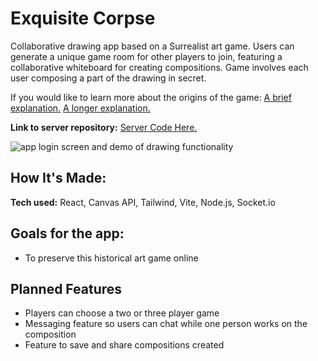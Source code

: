 # Exquisite Corpse

Collaborative drawing app based on a Surrealist art game. Users can generate a unique game room for other players to join, featuring a collaborative whiteboard for creating compositions. Game involves each user composing a part of the drawing in secret.

If you would like to learn more about the origins of the game:
<a href="https://www.moma.org/collection/terms/exquisite-corpse">A brief explanation.</a>
<a href="https://www.artsy.net/article/artsy-editorial-explaining-exquisite-corpse-surrealist-drawing-game-die">A longer explanation.</a>

**Link to server repository:** <a href="https://github.com/fakehouseplant/exquisite-corpse-server">Server Code Here.</a>

![app login screen and demo of drawing functionality](https://github.com/fakehouseplant/exquisite-corpse/blob/main/projectUpdate.gif)

## How It's Made:

**Tech used:** React, Canvas API, Tailwind, Vite, Node.js, Socket.io

## Goals for the app:

- To preserve this historical art game online

<!-- ## Lessons Learned: -->

## Planned Features

- Players can choose a two or three player game
- Messaging feature so users can chat while one person works on the composition
- Feature to save and share compositions created
